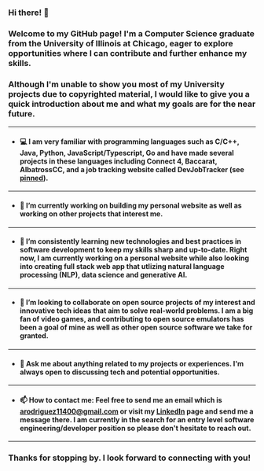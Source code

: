 ### Hi there! 👋

### Welcome to my GitHub page! I'm a Computer Science graduate from the University of Illinois at Chicago, eager to explore opportunities where I can contribute and further enhance my skills.

### Although I'm unable to show you most of my University projects due to copyrighted material, I would like to give you a quick introduction about me and what my goals are for the near future.

---

- #### 💻 I am very familiar with programming languages such as C/C++, Java, Python, JavaScript/Typescript, Go and have made several projects in these languages including Connect 4, Baccarat, AlbatrossCC, and a job tracking website called DevJobTracker (see [pinned](https://github.com/derppop/devjobtracker)).

---

- #### 🔭 I’m currently working on building my personal website as well as working on other projects that interest me.

---

- #### 🌱 I’m consistently learning new technologies and best practices in software development to keep my skills sharp and up-to-date. Right now, I am currently working on a personal website while also looking into creating full stack web app that utlizing natural language processing (NLP), data science and generative AI.

---

- #### 👯 I’m looking to collaborate on open source projects of my interest and innovative tech ideas that aim to solve real-world problems. I am a big fan of video games, and contributing to open source emulators has been a goal of mine as well as other open source software we take for granted.

---

- #### 💬 Ask me about anything related to my projects or experiences. I'm always open to discussing tech and potential opportunities.

---

- #### 📫 How to contact me: Feel free to send me an email which is arodriguez11400@gmail.com or visit my [LinkedIn](https://www.linkedin.com/in/arodriguez11400/) page and send me a message there. I am currently in the search for an entry level software engineering/developer position so please don't hesitate to reach out.

---

### Thanks for stopping by. I look forward to connecting with you!
